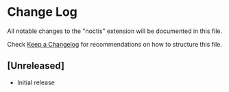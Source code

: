 # Change Log

All notable changes to the "noctis" extension will be documented in this file.

Check [Keep a Changelog](http://keepachangelog.com/) for recommendations on how to structure this file.

## [Unreleased]

- Initial release
